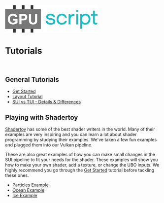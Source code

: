 <br>
<br>
<img src="images/GPUscript.png" width="300">
<br>

# **Tutorials** <br><br>

## **General Tutorials**

* [Get Started](Get_Started.md)
* [Layout Tutorial](Tutorials_Layout.md)
* [SUI vs TUI - Details & Differences](Tutorials_SUIvsTUI.md)

## **Playing with Shadertoy**

[Shadertoy](https://www.shadertoy.com) has some of the best shader writers in the world. Many of their examples are very inspiring and you can learn a lot about shader programming by studying their examples. We've taken a few fun examples and plugged them into our Vulkan pipeline. 

These are also great examples of how you can make small changes in the SUI pipeline to fit your needs for the shader. These examples will show you how to make your own shader, add a texture, or change the UBO inputs. We highly recommend you go through the [Get Started](Get_Started.md) tutorial before tackling these ones.

* [Particles Example](Tutorials_ShaderToy_Particles.md)
* [Ocean Example](Tutorials_ShaderToy_Ocean.md)
* [Ice Example](Tutorials_ShaderToy_Ice.md)
